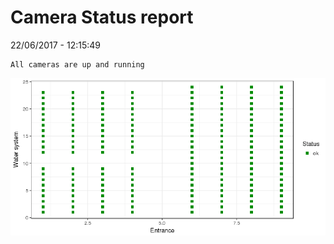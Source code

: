 Camera Status report
================
22/06/2017 - 12:15:49

    All cameras are up and running

![](camreport_files/figure-markdown_github/unnamed-chunk-2-1.png)

